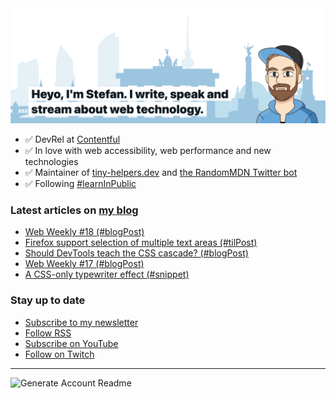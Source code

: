 <img alt="Heyo, I'm Stefan. I write and speak about web technology." src="https://raw.githubusercontent.com/stefanjudis/stefanjudis/main/screenshot.png">

- ✅ DevRel at [Contentful](https://www.contentful.com)
- ✅ In love with web accessibility, web performance and new technologies
- ✅ Maintainer of [tiny-helpers.dev](https://tiny-helpers.dev) and [the RandomMDN Twitter bot](https://twitter.com/randomMDN)
- ✅ Following [#learnInPublic](https://www.stefanjudis.com/today-i-learned/)
### Latest articles on [my blog](https://www.stefanjudis.com)

<!-- BLOG-POST-LIST:START -->
- [Web Weekly #18 (#blogPost)](https://www.stefanjudis.com/blog/web-weekly-18/)
- [Firefox support selection of multiple text areas (#tilPost)](https://www.stefanjudis.com/today-i-learned/firefox-support-selection-of-multiple-text-areas/)
- [Should DevTools teach the CSS cascade? (#blogPost)](https://www.stefanjudis.com/blog/should-devtools-teach-the-css-cascade/)
- [Web Weekly #17 (#blogPost)](https://www.stefanjudis.com/blog/web-weekly-17/)
- [A CSS-only typewriter effect (#snippet)](https://www.stefanjudis.com/snippets/a-css-only-typewriter-effect/)
<!-- BLOG-POST-LIST:END -->

### Stay up to date

- [Subscribe to my newsletter](https://www.stefanjudis.com/newsletter/)
- [Follow RSS](https://www.stefanjudis.com/feeds/)
- [Subscribe on YouTube](https://youtube.com/c/stefanjudis)
- [Follow on Twitch](https://www.twitch.tv/stefanjudis)

---

![Generate Account Readme](https://github.com/stefanjudis/stefanjudis/workflows/Generate%20Account%20Readme/badge.svg)
